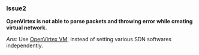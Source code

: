 ### Issue2
**OpenVirtex is not able to parse packets and throwing error while creating virtual network.** <br/>

*Ans:* Use [OpenVirtex VM](http://ovx.onlab.us/wp-content/uploads/ovx-vm-x86_64-2014-10-14.zip), instead of setting various SDN 
softwares independently.






 

